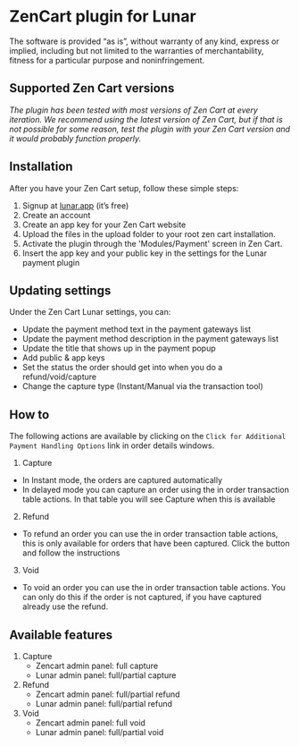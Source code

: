 # ZenCart plugin for Lunar

The software is provided “as is”, without warranty of any kind, express or implied, including but not limited to the warranties of merchantability, fitness for a particular purpose and noninfringement.


## Supported Zen Cart versions

*The plugin has been tested with most versions of Zen Cart at every iteration. We recommend using the latest version of Zen Cart, but if that is not possible for some reason, test the plugin with your Zen Cart version and it would probably function properly.*


## Installation

  After you have your Zen Cart setup, follow these simple steps:
  1. Signup at [lunar.app](https://lunar.app) (it’s free)
  1. Create an account
  1. Create an app key for your Zen Cart website
  1. Upload the files in the upload folder to your root zen cart installation.
  1. Activate the plugin through the 'Modules/Payment' screen in Zen Cart.
  1. Insert the app key and your public key in the settings for the Lunar payment plugin


## Updating settings

Under the Zen Cart Lunar settings, you can:
 * Update the payment method text in the payment gateways list
 * Update the payment method description in the payment gateways list
 * Update the title that shows up in the payment popup
 * Add public & app keys
 * Set the status the order should get into when you do a refund/void/capture
 * Change the capture type (Instant/Manual via the transaction tool)



 ## How to

The following actions are available by clicking on the `Click for Additional Payment Handling Options` link in order details windows.

 1. Capture
 * In Instant mode, the orders are captured automatically
 * In delayed mode you can capture an order using the in order transaction table actions. In that table you will see Capture when this is available
 2. Refund
   * To refund an order you can use the in order transaction table actions, this is only available for orders that have been captured. Click the button and follow the instructions
 3. Void
   * To void an order you can use the in order transaction table actions. You can only do this if the order is not captured, if you have captured already use the refund.

## Available features

1. Capture
   * Zencart admin panel: full capture
   * Lunar admin panel: full/partial capture
2. Refund
   * Zencart admin panel: full/partial refund
   * Lunar admin panel: full/partial refund
3. Void
   * Zencart admin panel: full void
   * Lunar admin panel: full/partial void
